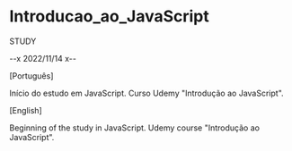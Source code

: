 # Introducao_ao_JavaScript

STUDY

--x 2022/11/14 x--

[Português]

Início do estudo em JavaScript. Curso Udemy "Introdução ao JavaScript".

[English]

Beginning of the study in JavaScript. Udemy course "Introdução ao JavaScript". 
